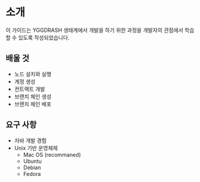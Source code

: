 # 소개

이 가이드는 YGGDRASH 생태계에서 개발을 하기 위한 과정을 개발자의 관점에서 학습할 수 있도록 작성되었습니다.

## 배울 것
- 노드 설치와 실행
- 계정 생성
- 컨트랙트 개발
- 브랜치 체인 생성
- 브랜치 체인 배포

## 요구 사항

- 자바 개발 경험
- Unix 기반 운영체제
    - Mac OS (recommaned)
    - Ubuntu
    - Debian
    - Fedora
